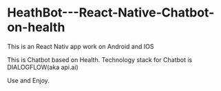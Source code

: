 # HeathBot---React-Native-Chatbot-on-health

This is an React Nativ app work on Android and IOS

This is Chatbot based on Health.
 Technology stack for Chatbot is DIALOGFLOW(aka api.ai)
 
Use and Enjoy.
